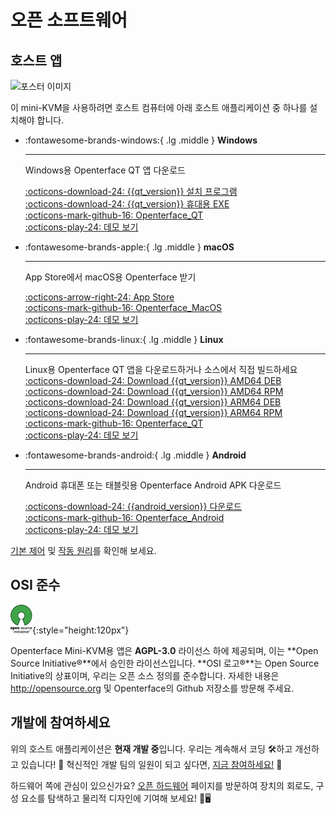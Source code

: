 # 오픈 소프트웨어

## 호스트 앱

<div class="container">
    <img src="https://assets.openterface.com/images/product/win_qt_app.webp" alt="포스터 이미지" class="poster-image-shadow" loading="lazy">
</div>

이 mini-KVM을 사용하려면 호스트 컴퓨터에 아래 호스트 애플리케이션 중 하나를 설치해야 합니다.

<div class="grid cards" markdown>

-   :fontawesome-brands-windows:{ .lg .middle } __Windows__

    ---

    Windows용 Openterface QT 앱 다운로드

    [:octicons-download-24: {{qt_version}} 설치 프로그램](https://github.com/TechxArtisanStudio/Openterface_QT/releases/download/{{qt_version}}/openterfaceQT.windows.amd64.installer.exe)  <br>
    [:octicons-download-24: {{qt_version}} 휴대용 EXE](https://github.com/TechxArtisanStudio/Openterface_QT/releases/download/{{qt_version}}/openterfaceQT-portable.exe)  <br>
    [:octicons-mark-github-16: Openterface_QT](https://github.com/TechxArtisanStudio/Openterface_QT)  <br>
    [:octicons-play-24: 데모 보기](https://youtu.be/ERzpGtRvP2o?si=e9k402f0nxsD8o2j)

-   :fontawesome-brands-apple:{ .lg .middle } __macOS__

    ---

    App Store에서 macOS용 Openterface 받기

    [:octicons-arrow-right-24: App Store](http://appstore.com/mac/openterface) <br>
    [:octicons-mark-github-16: Openterface_MacOS](https://github.com/TechxArtisanStudio/Openterface_MacOS)  <br>
    [:octicons-play-24: 데모 보기](https://youtu.be/m7OpUem0zqY?si=tclfl0Jl77tmE6_e)

-   :fontawesome-brands-linux:{ .lg .middle } __Linux__

    ---

    Linux용 Openterface QT 앱을 다운로드하거나 소스에서 직접 빌드하세요
    [:octicons-download-24: Download {{qt_version}} AMD64 DEB](https://github.com/TechxArtisanStudio/Openterface_QT/releases/download/{{qt_version}}/openterfaceQT.linux.amd64.deb)  <br>
    [:octicons-download-24: Download {{qt_version}} AMD64 RPM](https://github.com/TechxArtisanStudio/Openterface_QT/releases/download/{{qt_version}}/openterfaceQT.linux.amd64.rpm)  <br>
    [:octicons-download-24: Download {{qt_version}} ARM64 DEB](https://github.com/TechxArtisanStudio/Openterface_QT/releases/download/{{qt_version}}/openterfaceQT.linux.arm64.deb)  <br>
    [:octicons-download-24: Download {{qt_version}} ARM64 RPM](https://github.com/TechxArtisanStudio/Openterface_QT/releases/download/{{qt_version}}/openterfaceQT.linux.arm64.rpm)  <br>
    [:octicons-mark-github-16: Openterface_QT](https://github.com/TechxArtisanStudio/Openterface_QT)  <br>
    [:octicons-play-24: 데모 보기](https://youtu.be/_ScpI6TC0Pk?si=FSg7A2zmST8QbFec)

-   :fontawesome-brands-android:{ .lg .middle } __Android__

    ---

    
    Android 휴대폰 또는 태블릿용 Openterface Android APK 다운로드

    [:octicons-download-24: {{android_version}} 다운로드](https://github.com/TechxArtisanStudio/Openterface_Android/releases/download/{{android_version}}/OpenterfaceAndroid-release.apk)  <br>
    [:octicons-mark-github-16: Openterface_Android](https://github.com/TechxArtisanStudio/Openterface_Android)  <br>
    [:octicons-play-24: 데모 보기](https://x.com/TechxArtisan/status/1825460088922071398)

</div>

[기본 제어](/basic) 및 [작동 원리](/how-it-works)를 확인해 보세요.

## OSI 준수

![Open Source Initiative®](images/trademark/open-source-initiative.svg){:style="height:120px"}

Openterface Mini-KVM용 앱은 **AGPL-3.0** 라이선스 하에 제공되며, 이는 **Open Source Initiative®**에서 승인한 라이선스입니다. **OSI 로고®**는 Open Source Initiative의 상표이며, 우리는 오픈 소스 정의를 준수합니다. 자세한 내용은 http://opensource.org 및 Openterface의 Github 저장소를 방문해 주세요.

## 개발에 참여하세요

위의 호스트 애플리케이션은 **현재 개발 중**입니다. 우리는 계속해서 코딩 🛠️하고 개선하고 있습니다! 💪 혁신적인 개발 팀의 일원이 되고 싶다면, [지금 참여하세요!](mailto:info@techxartisan.com) 🚀

하드웨어 쪽에 관심이 있으신가요? [오픈 하드웨어](/open-hardware) 페이지를 방문하여 장치의 회로도, 구성 요소를 탐색하고 물리적 디자인에 기여해 보세요! 🔧🖥️